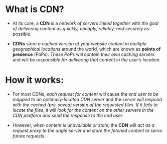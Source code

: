 # What is CDN?
- At its core, a **CDN** is a *network of servers linked together* with *the goal of delivering content* as *quickly, cheaply, reliably, and securely* as possible.

- **CDNs** store *a cached version of your website content* in *multiple geographical locations* around the world, which are known as **points of presence** (PoPs). *These PoPs* will *contain their own caching servers* and will be *responsible for delivering that content in the user’s location*.

# How it works:
- For most CDNs, *each request for content* will cause the *end user to be mapped to an optimally-located CDN server* and the *server will respond with the cached (pre-saved) version of the requested files*. *If it fails to locate the files*, it will *look for the content on the other servers in the CDN platform and send the response to the end user*.

- However, *when content is unavailable or stale*, the **CDN** will *act as a request proxy to the origin server* and *store the fetched content to serve future requests*.